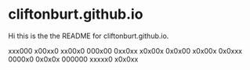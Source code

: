 # cliftonburt.github.io
Hi this is the the README for cliftonburt.github.io. 

xxx000
x00xx0
xx00x0
000x00
0xx0xx
x0x00x
0x0x00
x0x00x
0x0xxx
0000x0
0x0x0x
000000
xxxxx0
x0x0xx


